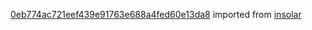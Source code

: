 [0eb774ac721eef439e91763e688a4fed60e13da8](https://github.com/insolar/insolar/commit/0eb774ac721eef439e91763e688a4fed60e13da8) imported from [insolar](https://github.com/insolar/insolar)
